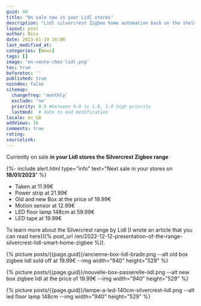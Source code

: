 ```yaml
---
guid: 40
title: "On sale now in your Lidl stores"
description: "Lidl silvercrest Zigbee home automation back on the shelves is currently on sale in your Lidl stores"
layout: post
author: Nico
date: 2023-01-19 16:06
last_modified_at: 
categories: [News]
tags: []
image: 'en-vente-chez-lidl.png'
toc: true
beforetoc: ''
published: true
noindex: false
sitemap:
  changefreq: 'monthly'
  exclude: 'no'
  priority: 0.5 #between 0.0 to 1.0, 1.0 high priority
  lastmod:  # date to end modification
locale: en_GB
addViews: 16
comments: true
rating:  
sourcelink:
---
```


Currently on sale **in your Lidl stores the Silvercrest Zigbee range**

{%- include alert.html type="info" text="Next sale in your stores on <b>18/01/2023</b>" %}

- Taken at 11.99€
- Power strip at 21.99€
- Old and new Box at the price of 19.99€
- Motion sensor at 12.99€
- LED floor lamp 148cm at 59.99€
- LED tape at 19.99€

To learn more about the Silvercrest range by Lidl [I wrote an article that you can read here]({% post_url /en/2022-12-12-presentation-of-the-range-silvercrest-lidl-smart-home-zigbee %}).

{% picture posts/{{page.guid}}/ancienne-box-lidl-brade.png --alt old box zigbee lidl sold off at 19.99€ --img width="940" height="529" %}

{% picture posts/{{page.guid}}/nouvelle-box-passerelle-lidl.png --alt new box zigbee lidl at the price of 19.99€ --img width="940" height="529" %}

{% picture posts/{{page.guid}}/lampe-a-led-140cm-silvercrest-lidl.png --alt led floor lamp 148cm --img width="940" height="529" %}




